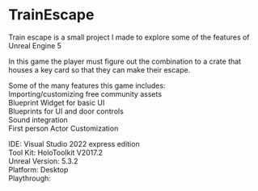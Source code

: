 # TrainEscape
Train escape is a small project I made to explore some of the features of Unreal Engine 5

In this game the player must figure out the combination to a crate that houses a key card so that they can make their escape.

Some of the many features this game includes:  
Importing/customizing free community assets  
Blueprint Widget for basic UI  
Blueprints for UI and door controls   
Sound integration  
First person Actor Customization  

IDE: Visual Studio 2022 express edition  
Tool Kit: HoloToolkit V2017.2  
Unreal Version: 5.3.2  
Platform: Desktop  
Playthrough: 
